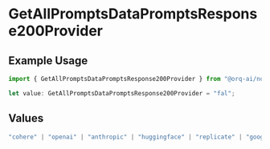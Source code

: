 # GetAllPromptsDataPromptsResponse200Provider

## Example Usage

```typescript
import { GetAllPromptsDataPromptsResponse200Provider } from "@orq-ai/node/models/operations";

let value: GetAllPromptsDataPromptsResponse200Provider = "fal";
```

## Values

```typescript
"cohere" | "openai" | "anthropic" | "huggingface" | "replicate" | "google" | "google-ai" | "azure" | "aws" | "anyscale" | "perplexity" | "groq" | "fal" | "leonardoai" | "nvidia" | "jina"
```